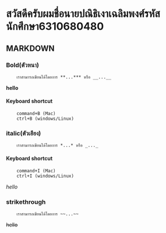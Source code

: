 # สวัสดีครับผมชื่อนายปณิธิเงาเฉลิมพงศ์รหัสนักศึกษา6310680480
## MARKDOWN
### Bold(ตัวหนา)
        เราสามารถเขียนได้โดยการ **...*** หรือ __...__
**hello**
#### Keyboard shortcut
        command+B (Mac)
        ctrl+B (windows/Linux)
### italic(ตัวเอียง)
        เราสามารถเขียนได้โดยการ *...* หรือ _..._
#### Keyboard shortcut
        command+I (Mac)
        ctrl+I (windows/Linux)
*hello*
### strikethrough
        เราสามารถเขียนได้โดยการ ~~...~~
~~hello~~
